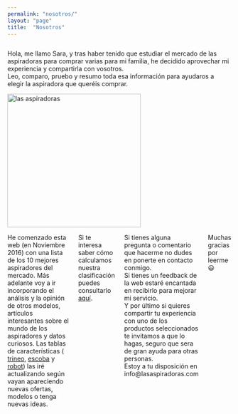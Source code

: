 ```yaml
---
permalink: "nosotros/"
layout: "page"
title:  "Nosotros"
---
```

<main>
  <body>
    <div class="row intro">
      <div class="small-12 columns">
        <p class="lead">
          Hola, me llamo Sara, y tras haber tenido que estudiar el mercado de las aspiradoras para comprar varias para mi familia, he decidido aprovechar mi experiencia y compartirla con vosotros.<br>
          Leo, comparo, pruebo y resumo toda esa información para ayudaros a elegir la aspiradora que queréis comprar.
        </p>
      </div>
      <div class="text-center container-article">
        <img src="{{ site.url }}/assets/img/sara.jpg" width="300" height="auto" alt="las aspiradoras">
      </div>
    </div>
      <div class="small-12 columns">
        <p class="lead">
          He comenzado esta web (en Noviembre 2016) con una lista de los 10 mejores aspiradores del mercado. Más adelante voy a ir incorporando el análisis y la opinión de otros modelos, artículos interesantes sobre el mundo de los aspiradores y datos curiosos.
          Las tablas de características (<a href="http://www.lasaspiradoras.com/tabla-caracteristicas-aspiradoras-trineo/"> trineo</a>, <a href="http://www.lasaspiradoras.com/tabla-caracteristicas-aspiradoras-escoba/">escoba</a> y <a href="http://www.lasaspiradoras.com/tabla-caracteristicas-aspiradoras-robot/">robot</a>) las iré actualizando según vayan apareciendo nuevas ofertas, modelos o tenga nuevas ideas.
        </p>
        <p class="lead">
        Si te interesa saber cómo calculamos nuestra clasificación puedes consultarlo <a href="{{ site.url }}/como-calculamos-nuestra-clasificacion/">aquí</a>.
        </p>
        <p class="lead">
          Si tienes alguna pregunta o comentario que hacerme no dudes en ponerte en contacto conmigo.<br>
          Si tienes un feedback de la web estaré encantada en recibirlo para mejorar mi servicio.<br>
          Y por último si quieres compartir tu experiencia con uno de los productos seleccionados te invitamos a que lo hagas, seguro que sera de gran ayuda para otras personas.<br>
          Estoy a tu disposición en info@lasaspiradoras.com<br>
        </p>
        <p class="lead">
          Muchas gracias por leerme 😃
        </p>
       </div>
